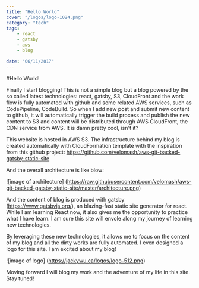 ```yaml
---
title: "Hello World"
cover: "/logos/logo-1024.png"
category: "tech"
tags:
    - react
    - gatsby
    - aws
    - blog

date: "06/11/2017"
---
```

#Hello World!

Finally I start blogging! This is not a simple blog but a blog powered by the so called latest technologies: react, gatsby, S3, CloudFront and the work flow is fully automated with github and some related AWS services, such as CodePipeline, CodeBuild. So when I add new post and submit new content to github, it will automatically trigger the build process and publish the new content to S3 and content will be distributed through AWS CloudFront, the CDN service from AWS. It is damn pretty cool, isn't it? 

This website is hosted in AWS S3. The infrastructure behind my blog is created automatically with CloudFormation template with the inspiration from this github project: https://github.com/velomash/aws-git-backed-gatsby-static-site

And the overall architecture is like blow:

![image of architecture]
(https://raw.githubusercontent.com/velomash/aws-git-backed-gatsby-static-site/master/architecture.png)

And the content of blog is produced with gatsby (https://www.gatsbyjs.org/), an blazing-fast static site generator for react. While I am learning React now, it also gives me the opportunity to practice what I have learn. I am sure this site will envole along my journey of learning new technologies.

By leveraging these new technologies, it allows me to focus on the content of my blog and all the dirty works are fully automated. I even designed a logo for this site. I am excited about my blog!

![image of logo]
(https://jackywu.ca/logos/logo-512.png)

Moving forward I will blog my work and the adventure of my life in this site. Stay tuned!

